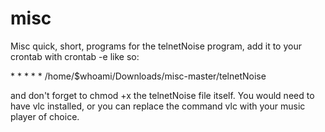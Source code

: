 # misc
Misc quick, short, programs
for the telnetNoise program, add it to your crontab with crontab -e like so:

\* \* \* \* \* /home/$whoami/Downloads/misc-master/telnetNoise

and don't forget to chmod +x the telnetNoise file itself.
You would need to have vlc installed, or you can replace the command vlc with your music player of choice.
